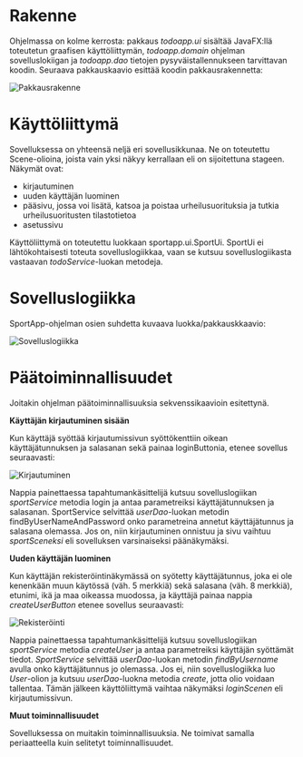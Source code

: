 # Rakenne

Ohjelmassa on kolme kerrosta: pakkaus *todoapp.ui* sisältää JavaFX:llä toteutetun graafisen käyttöliittymän, *todoapp.domain* ohjelman sovelluslokiigan ja *todoapp.dao* tietojen pysyväistallennukseen tarvittavan koodin.
Seuraava pakkauskaavio esittää koodin pakkausrakennetta: 

![Pakkausrakenne](https://github.com/sronja/ot-harjoitustyo/blob/main/dokumentaatio/kuvat/pakkauskaavio.png)

# Käyttöliittymä

Sovelluksessa on yhteensä neljä eri sovellusikkunaa. Ne on toteutettu Scene-olioina, joista vain yksi näkyy kerrallaan eli on sijoitettuna stageen. 
Näkymät ovat:

* kirjautuminen
* uuden käyttäjän luominen
* pääsivu, jossa voi lisätä, katsoa ja poistaa urheilusuorituksia ja tutkia urheilusuoritusten tilastotietoa
* asetussivu

Käyttöliittymä on toteutettu luokkaan sportapp.ui.SportUi. SportUi ei lähtökohtaisesti toteuta sovelluslogiikkaa, vaan se kutsuu sovelluslogiikasta vastaavan *todoService*-luokan metodeja.


# Sovelluslogiikka

SportApp-ohjelman osien suhdetta kuvaava luokka/pakkauskkaavio:

![Sovelluslogiikka](https://github.com/sronja/ot-harjoitustyo/blob/main/dokumentaatio/kuvat/sovelluslogiikka.png)

# Päätoiminnallisuudet

Joitakin ohjelman päätoiminnallisuuksia sekvenssikaavioin esitettynä.

**Käyttäjän kirjautuminen sisään**

Kun käyttäjä syöttää kirjautumissivun syöttökenttiin oikean käyttäjätunnuksen ja salasanan sekä painaa loginButtonia, etenee sovellus seuraavasti: 

![Kirjautuminen](https://github.com/sronja/ot-harjoitustyo/blob/main/dokumentaatio/kuvat/loggingIn.png)

Nappia painettaessa tapahtumankäsittelijä kutsuu sovelluslogiikan *sportService* metodia login ja antaa parametreiksi käyttäjätunnuksen ja salasanan.
SportService selvittää *userDao*-luokan metodin findByUserNameAndPassword onko parametreina annetut käyttäjätunnus ja salasana olemassa. 
Jos on, niin kirjautuminen onnistuu ja sivu vaihtuu *sportSceneksi* eli sovelluksen varsinaiseksi päänäkymäksi.

**Uuden käyttäjän luominen**

Kun käyttäjän rekisteröintinäkymässä on syötetty käyttäjätunnus, joka ei ole kenenkään muun käytössä (väh. 5 merkkiä) sekä salasana (väh. 8 merkkiä), etunimi, ikä ja maa oikeassa muodossa, ja käyttäjä painaa nappia *createUserButton* etenee sovellus seuraavasti:

![Rekisteröinti](https://github.com/sronja/ot-harjoitustyo/blob/main/dokumentaatio/kuvat/signUp.png)

Nappia painettaessa tapahtumankäsittelijä kutsuu sovelluslogiikan *sportService* metodia *createUser* ja antaa parametreiksi käyttäjän syöttämät tiedot. 
*SportService* selvittää *userDao*-luokan metodin *findByUsername* avulla onko käyttäjätunnus jo olemassa. Jos ei, niin sovelluslogiikka luo *User*-olion ja kutsuu *userDao*-luokna metodia *create*, jotta olio voidaan tallentaa.
Tämän jälkeen käyttöliittymä vaihtaa näkymäksi *loginScenen* eli kirjautumissivun.

**Muut toiminnallisuudet**

Sovelluksessa on muitakin toiminnallisuuksia. Ne toimivat samalla periaatteella kuin selitetyt toiminnallisuudet.

